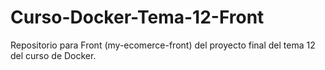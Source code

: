 # Curso-Docker-Tema-12-Front
Repositorio para Front (my-ecomerce-front) del proyecto final del tema 12 del curso de Docker.
